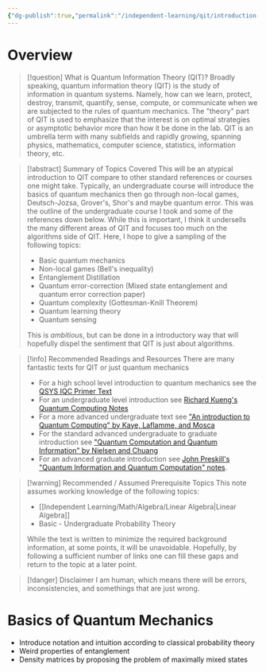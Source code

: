 ```yaml
---
{"dg-publish":true,"permalink":"/independent-learning/qit/introduction-to-quantum-information-theory/","created":"2025-03-14T19:49:35.777-06:00","updated":"2025-03-17T06:39:13.049-06:00"}
---
```


# Overview

> [!question] What is Quantum Information Theory (QIT)?
> Broadly speaking, quantum information theory (QIT) is the study of information in quantum systems. Namely, how can we learn, protect, destroy, transmit, quantify, sense, compute, or communicate when we are subjected to the rules of quantum mechanics. The "theory" part of QIT is used to emphasize that the interest is on optimal strategies or asymptotic behavior more than how it be done in the lab. QIT is an umbrella term with many subfields and rapidly growing, spanning physics, mathematics, computer science, statistics, information theory, etc.

> [!abstract] Summary of Topics Covered
> This will be an atypical introduction to QIT compare to other standard references or courses one might take. Typically, an undergraduate course will introduce the basics of quantum mechanics then go through non-local games, Deutsch-Jozsa, Grover's, Shor's and maybe quantum error. This was the outline of the undergraduate course I took and some of the references down below. While this is important, I think it undersells the many different areas of QIT and focuses too much on the algorithms side of QIT. Here, I hope to give a sampling of the following topics:
> - Basic quantum mechanics
> - Non-local games (Bell's inequality)
> - Entanglement Distillation
> - Quantum error-correction (Mixed state entanglement and quantum error correction paper)
> - Quantum complexity (Gottesman-Knill Theorem)
> - Quantum learning theory
> - Quantum sensing
>   
> This is *ambitious*, but can be done in a introductory way that will hopefully dispel the sentiment that QIT is just about algorithms.

> [!info] Recommended Readings and Resources
> There are many fantastic texts for QIT or just quantum mechanics
> - For a high school level introduction to quantum mechanics see the [QSYS IQC Primer Text](https://uwaterloo.ca/institute-for-quantum-computing/sites/default/files/uploads/files/mathematics_qm_v23_qsys.pdf)
> - For an undergraduate level introduction see [Richard Kueng's Quantum Computing Notes](https://www.jku.at/fileadmin/gruppen/180/2024_kueng_quantum_computing.pdf)
> - For a more advanced undergraduate text see ["An introduction to Quantum Computing" by Kaye, Laflamme, and Mosca](https://books.google.com/books/about/An_Introduction_to_Quantum_Computing.html?id=gLFQAAAAMAAJ)
> - For the standard advanced undergraduate to graduate introduction see ["Quantum Computation and Quantum Information" by Nielsen and Chuang](https://www.cambridge.org/highereducation/books/quantum-computation-and-quantum-information/01E10196D0A682A6AEFFEA52D53BE9AE)
> - For an advanced graduate introduction see [John Preskill's "Quantum Information and Quantum Computation" notes](https://www.lorentz.leidenuniv.nl/quantumcomputers/literature/preskill_1_to_6.pdf).


> [!warning] Recommended / Assumed Prerequisite Topics
> This note assumes working knowledge of the following topics:
> - [[Independent Learning/Math/Algebra/Linear Algebra\|Linear Algebra]]
> - Basic - Undergraduate Probability Theory
>
> While the text is written to minimize the required background information, at some points, it will be unavoidable. Hopefully, by following a sufficient number of links one can fill these gaps and return to the topic at a later point.

> [!danger] Disclaimer
> I am human, which means there will be errors, inconsistencies, and somethings that are just wrong.


# Basics of Quantum Mechanics

- Introduce notation and intuition according to classical probability theory
- Weird properties of entanglement
- Density matrices by proposing the problem of maximally mixed states

